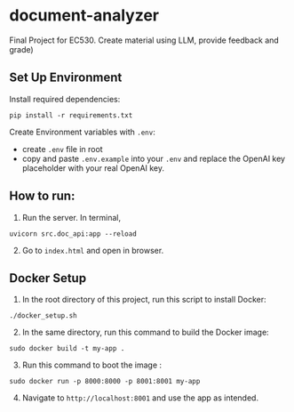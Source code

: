 # document-analyzer
Final Project for EC530. Create material using LLM, provide feedback and grade)


## Set Up Environment

Install required dependencies:

`pip install -r requirements.txt`

Create Environment variables with `.env`:
- create `.env` file in root
- copy and paste `.env.example` into your `.env` and replace the OpenAI key placeholder with your real OpenAI key.

## How to run:

1. Run the server. In terminal,

  `uvicorn src.doc_api:app --reload`

2. Go to `index.html` and open in browser.

## Docker Setup

1. In the root directory of this project, run this script to install Docker:

  `./docker_setup.sh`

2. In the same directory, run this command to build the Docker image:

  `sudo docker build -t my-app .`

3. Run this command to boot the image :

  `sudo docker run -p 8000:8000 -p 8001:8001 my-app`

4. Navigate to `http://localhost:8001` and use the app as intended.

   
